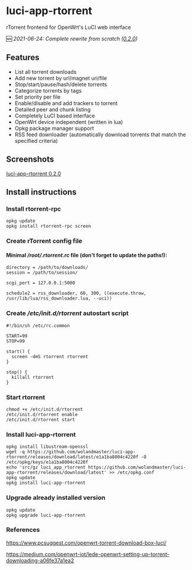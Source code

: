 # luci-app-rtorrent
rTorrent frontend for OpenWrt's LuCI web interface

:new: _2021-06-24: Complete rewrite from scratch ([0.2.0](https://github.com/wolandmaster/luci-app-rtorrent/releases/tag/0.2.0))_

## Features
- List all torrent downloads
- Add new torrent by url/magnet uri/file
- Stop/start/pause/hash/delete torrents
- Categorize torrents by tags
- Set priority per file
- Enable/disable and add trackers to torrent
- Detailed peer and chunk listing
- Completely LuCI based interface
- OpenWrt device independent (written in lua)
- Opkg package manager support
- RSS feed downloader (automatically download torrents that match the specified criteria)

## Screenshots
[luci-app-rtorrent 0.2.0](https://github.com/wolandmaster/luci-app-rtorrent/wiki/Screenshots) 

## Install instructions

### Install rtorrent-rpc
```
opkg update
opkg install rtorrent-rpc screen
```
### Create rTorrent config file

#### Minimal _/root/.rtorrent.rc_ file (don't forget to update the paths!):
```
directory = /path/to/downloads/
session = /path/to/session/

scgi_port = 127.0.0.1:5000

schedule2 = rss_downloader, 60, 300, ((execute.throw, /usr/lib/lua/rss_downloader.lua, --uci))
```

### Create _/etc/init.d/rtorrent_ autostart script
```
#!/bin/sh /etc/rc.common

START=99
STOP=99

start() {  
  screen -dmS rtorrent rtorrent
}

stop() {
  killall rtorrent
}
```

### Start rtorrent
```
chmod +x /etc/init.d/rtorrent
/etc/init.d/rtorrent enable
/etc/init.d/rtorrent start
```

### Install luci-app-rtorrent
```
opkg install libustream-openssl
wget -q https://github.com/wolandmaster/luci-app-rtorrent/releases/download/latest/e1a1ba8004c4220f -O /etc/opkg/keys/e1a1ba8004c4220f
echo 'src/gz luci_app_rtorrent https://github.com/wolandmaster/luci-app-rtorrent/releases/download/latest' >> /etc/opkg.conf
opkg update
opkg install luci-app-rtorrent
```

### Upgrade already installed version
```
opkg update
opkg upgrade luci-app-rtorrent
```

### References
<https://www.pcsuggest.com/openwrt-torrent-download-box-luci/>

<https://medium.com/openwrt-iot/lede-openwrt-setting-up-torrent-downloading-a06fe37a1ea2>
